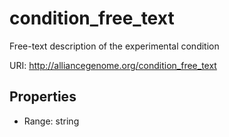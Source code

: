 # condition_free_text

Free-text description of the experimental condition

URI: http://alliancegenome.org/condition_free_text



<!-- no inheritance hierarchy -->


## Properties

 * Range: string


